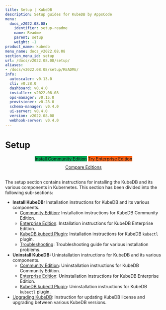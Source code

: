 ```yaml
---
title: Setup | KubeDB
description: Setup guides for KubeDB by AppsCode
menu:
  docs_v2022.08.08:
    identifier: setup-readme
    name: Readme
    parent: setup
    weight: -1
product_name: kubedb
menu_name: docs_v2022.08.08
section_menu_id: setup
url: /docs/v2022.08.08/setup/
aliases:
- /docs/v2022.08.08/setup/README/
info:
  autoscaler: v0.13.0
  cli: v0.28.0
  dashboard: v0.4.0
  installer: v2022.08.08
  ops-manager: v0.15.0
  provisioner: v0.28.0
  schema-manager: v0.4.0
  ui-server: v0.4.0
  version: v2022.08.08
  webhook-server: v0.4.0
---
```


# Setup

<div style="text-align: center;">
  <a class="button is-link is-medium is-active has-text-weight-normal" href="/docs/v2022.08.08/setup/install/community" style="background:#00A651; width: 18rem;">Install Community Edition</a>
  <a class="button is-info is-medium is-active has-text-weight-normal" href="/docs/v2022.08.08/setup/install/enterprise"  style="background:#FC6011; width: 18rem;">Try Enterprise Edition</a>
  <a style="margin-top: 10px; display: block;" href="https://kubedb.com/pricing/">Compare Editions</a>
</div>
<br>

The setup section contains instructions for installing the KubeDB and its various components in Kubernetes. This section has been divided into the following sub-sections:

- **Install KubeDB:** Installation instructions for KubeDB and its various components.
  - [Community Edition](/docs/v2022.08.08/setup/install/community): Installation instructions for KubeDB Community Edition.
  - [Enterprise Edition](/docs/v2022.08.08/setup/install/enterprise): Installation instructions for KubeDB Enterprise Edition.
  - [KubeDB kubectl Plugin](/docs/v2022.08.08/setup/install/kubectl_plugin): Installation instructions for KubeDB `kubectl` plugin.
  - [Troubleshooting](/docs/v2022.08.08/setup/install/troubleshoting): Troubleshooting guide for various installation problems.
- **Uninstall KubeDB:** Uninstallation instructions for KubeDB and its various components.
  - [Community Edition](/docs/v2022.08.08/setup/uninstall/community): Uninstallation instructions for KubeDB Community Edition.
  - [Enterprise Edition](/docs/v2022.08.08/setup/uninstall/enterprise): Uninstallation instructions for KubeDB Enterprise Edition.
  - [KubeDB kubectl Plugin](/docs/v2022.08.08/setup/uninstall/kubectl_plugin): Uninstallation instructions for KubeDB `kubectl` plugin.
- [Upgrading KubeDB](/docs/v2022.08.08/setup/upgrade/): Instruction for updating KubeDB license and upgrading between various KubeDB versions.

